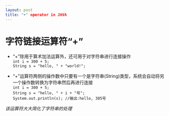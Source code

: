 ```yaml
---
layout: post
title: "+" operator in JAVA
---
```


# 字符链接运算符“+”

- “+”除用于算术加法运算外，还可用于对字符串进行连接操作  
    `int i = 300 + 5;`    
    `String s = "hello, " + "world!";`  
     
- “+”运算符两侧的操作数中只要有一个是字符串(String)类型，系统会自动将另一个操作数转换为字符串然后再进行连接  
    `int i = 300 + 5;`  
    `String s = "hello, " + i + "号";`  
    `System.out.println(s); //输出:hello, 305号`  
  
*该运算符大大简化了字符串的处理*
